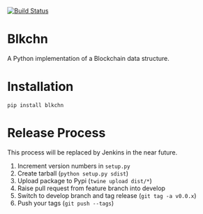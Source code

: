 [![Build Status](http://178.62.80.42:8081/job/blkchn/job/develop/2/badge/icon)](http://178.62.80.42:8081/job/blkchn/job/develop/2/)

# Blkchn

A Python implementation of a Blockchain data structure.

# Installation

`pip install blkchn`

# Release Process

This process will be replaced by Jenkins in the near future.

  1. Increment version numbers in `setup.py`
  2. Create tarball (`python setup.py sdist`)
  4. Upload package to Pypi (`twine upload dist/*`)
  5. Raise pull request from feature branch into develop
  6. Switch to develop branch and tag release (`git tag -a v0.0.x`)
  7. Push your tags (`git push --tags`)
